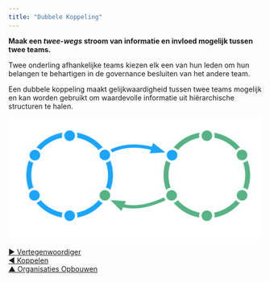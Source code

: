 ```yaml
---
title: "Dubbele Koppeling"
---
```



<strong>Maak een <em>twee-wegs</em> stroom van informatie en invloed mogelijk tussen twee teams.</strong>

Twee onderling afhankelijke teams kiezen elk een van hun leden om hun belangen te behartigen in de governance besluiten van het andere team.

Een dubbele koppeling maakt gelijkwaardigheid tussen twee teams mogelijk en kan worden gebruikt om waardevolle informatie uit hiërarchische structuren te halen.

![Dubbel koppelen van twee cirkels](img/structural-patterns/double-link.png)

[&#9654; Vertegenwoordiger](representative.html)<br/>[&#9664; Koppelen](linking.html)<br/>[&#9650; Organisaties Opbouwen](building-organizations.html)

